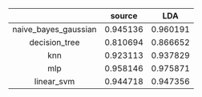 | |source|LDA|
|:---:|:---:|:---:|
|naive_bayes_gaussian|0.945136|0.960191|
|decision_tree|0.810694|0.866652|
|knn|0.923113|0.937829|
|mlp|0.958146|0.975871|
|linear_svm|0.944718|0.947356|
